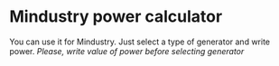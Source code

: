 # Mindustry power calculator
 You can use it for Mindustry.
 Just select a type of generator and write power.
 _Please, write value of power before selecting generator_
